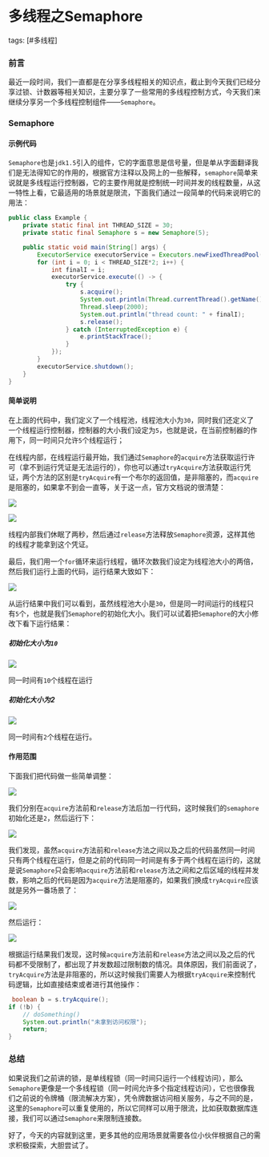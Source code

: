 # 多线程之Semaphore
tags: [#多线程]

### 前言

最近一段时间，我们一直都是在分享多线程相关的知识点，截止到今天我们已经分享过锁、计数器等相关知识，主要分享了一些常用的多线程控制方式，今天我们来继续分享另一个多线程控制组件——`Semaphore`。

### Semaphore

#### 示例代码

`Semaphore`也是`jdk1.5`引入的组件，它的字面意思是信号量，但是单从字面翻译我们是无法得知它的作用的，根据官方注释以及网上的一些解释，`semaphore`简单来说就是多线程运行控制器，它的主要作用就是控制统一时间并发的线程数量，从这一特性上看，它最适用的场景就是限流，下面我们通过一段简单的代码来说明它的用法：

```java
public class Example {
    private static final int THREAD_SIZE = 30;
    private static final Semaphore s = new Semaphore(5);

    public static void main(String[] args) {
        ExecutorService executorService = Executors.newFixedThreadPool(THREAD_SIZE);
        for (int i = 0; i < THREAD_SIZE*2; i++) {
            int finalI = i;
            executorService.execute(() -> {
                try {
                    s.acquire();
                    System.out.println(Thread.currentThread().getName() + " currentTimeMillis: "+ System.currentTimeMillis());
                    Thread.sleep(2000);
                    System.out.println("thread count: " + finalI);
                    s.release();
                } catch (InterruptedException e) {
                    e.printStackTrace();
                }
            });
        }
        executorService.shutdown();
    }
}
```

#### 简单说明

在上面的代码中，我们定义了一个线程池，线程池大小为`30`，同时我们还定义了一个线程运行控制器，控制器的大小我们设定为`5`，也就是说，在当前控制器的作用下，同一时间只允许`5`个线程运行；

在线程内部，在线程运行最开始，我们通过`Semaphore`的`acquire`方法获取运行许可（拿不到运行凭证是无法运行的），你也可以通过`tryAcquire`方法获取运行凭证，两个方法的区别是`tryAcquire`有一个布尔的返回值，是非阻塞的，而`acquire`是阻塞的，如果拿不到会一直等，关于这一点，官方文档说的很清楚：

![](
https://syske-pic-bed.oss-cn-hangzhou.aliyuncs.com/imgs/20210712081920.png)

![](
https://syske-pic-bed.oss-cn-hangzhou.aliyuncs.com/imgs/20210712082048.png)

线程内部我们休眠了两秒，然后通过`release`方法释放`Semaphore`资源，这样其他的线程才能拿到这个凭证。

最后，我们用一个`for`循环来运行线程，循环次数我们设定为线程池大小的两倍，然后我们运行上面的代码，运行结果大致如下：

![](
https://syske-pic-bed.oss-cn-hangzhou.aliyuncs.com/imgs/20210712082442.png)

从运行结果中我们可以看到，虽然线程池大小是`30`，但是同一时间运行的线程只有`5`个，也就是我们`Semaphore`的初始化大小。我们可以试着把`Semaphore`的大小修改下看下运行结果：

##### 初始化大小为`10`

![](
https://syske-pic-bed.oss-cn-hangzhou.aliyuncs.com/imgs/20210712082743.png)

同一时间有`10`个线程在运行

##### 初始化大小为2

![](
https://syske-pic-bed.oss-cn-hangzhou.aliyuncs.com/imgs/20210712082900.png)

同一时间有`2`个线程在运行。

#### 作用范围

下面我们把代码做一些简单调整：

![](
https://syske-pic-bed.oss-cn-hangzhou.aliyuncs.com/imgs/20210712083610.png)

我们分别在`acquire`方法前和`release`方法后加一行代码，这时候我们的`semaphore`初始化还是`2`，然后运行下：

![](
https://syske-pic-bed.oss-cn-hangzhou.aliyuncs.com/imgs/20210712084001.png)

我们发现，虽然`acquire`方法前和`release`方法之间以及之后的代码虽然同一时间只有两个线程在运行，但是之前的代码同一时间是有多于两个线程在运行的，这就是说`Semaphore`只会影响`acquire`方法前和`release`方法之间和之后区域的线程并发数，影响之后的代码是因为`acquire`方法是阻塞的，如果我们换成`tryAcquire`应该就是另外一番场景了：

![](
https://syske-pic-bed.oss-cn-hangzhou.aliyuncs.com/imgs/20210712085555.png)

然后运行：

![](
https://syske-pic-bed.oss-cn-hangzhou.aliyuncs.com/imgs/20210712085705.png)

根据运行结果我们发现，这时候`acquire`方法前和`release`方法之间以及之后的代码都不受限制了，都出现了并发数超过限制数的情况。具体原因，我们前面说了，`tryAcquire`方法是非阻塞的，所以这时候我们需要人为根据`tryAcquire`来控制代码逻辑，比如直接结束或者进行其他操作：

```java
 boolean b = s.tryAcquire();
if (!b) {
    // doSomething()
    System.out.println("未拿到访问权限");
    return;
}
```

### 总结

如果说我们之前讲的锁，是单线程锁（同一时间只运行一个线程访问），那么`Semaphore`更像是一个多线程锁（同一时间允许多个指定线程访问），它也很像我们之前说的令牌桶（限流解决方案），凭令牌数据访问相关服务，与之不同的是，这里的`Semaphore`可以重复使用的，所以它同样可以用于限流，比如获取数据库连接，我们可以通过`Semaphore`来限制连接数。

好了，今天的内容就到这里，更多其他的应用场景就需要各位小伙伴根据自己的需求积极探索，大胆尝试了。